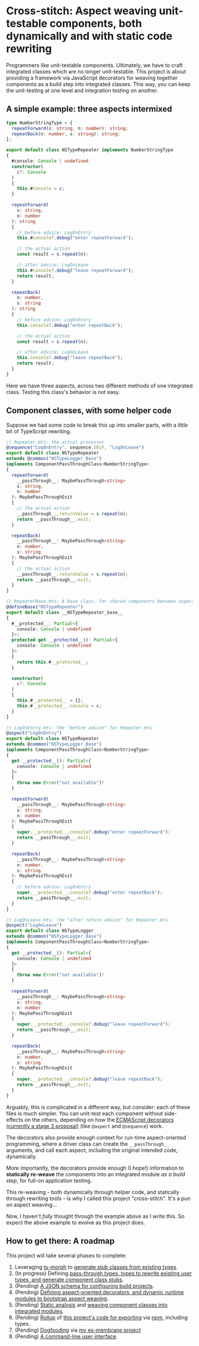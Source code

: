 # Cross-stitch:  Aspect weaving unit-testable components, both dynamically and with static code rewriting

Programmers like unit-testable components.  Ultimately, we have to craft integrated classes which are no longer unit-testable.  This project is about providing a framework via JavaScript decorators for weaving together components as a build step into integrated classes.  This way, you can keep the unit-testing at one level and integration testing on another.

## A simple example: three aspects intermixed

```typescript
type NumberStringType = {
  repeatForward(s: string, n: number): string;
  repeatBack(n: number, s: string): string;
};

export default class NSTypeRepeater implements NumberStringType
{
  #console: Console | undefined
  constructor(
    c?: Console
  )
  {
    this.#console = c;
  }

  repeatForward(
    s: string,
    n: number
  ): string
  {
    // before advice: LogOnEntry
    this.#console?.debug("enter repeatForward");

    // the actual action
    const result = s.repeat(n);

    // after advice: LogOnLeave
    this.#console?.debug("leave repeatForward");
    return result;
  }

  repeatBack(
    n: number,
    s: string
  ): string
  {
    // before advice: LogOnEntry
    this.console?.debug("enter repeatBack");

    // the actual action
    const result = s.repeat(n);

    // after advice: LogOnLeave
    this.console?.debug("leave repeatBack");
    return result;
  }
}
```

Here we have three aspects, across two different methods of one integrated class.  Testing this class's behavior is not easy.

## Component classes, with some helper code

Suppose we had some code to break this up into smaller parts, with a _little_ bit of TypeScript rewriting.

```typescript
// Repeater.mts: the actual processor
@sequence("LogOnEntry", sequence.SELF, "LogOnLeave")
export default class NSTypeRepeater
extends @common("NSTypeLogger_Base")
implements ComponentPassThroughClass<NumberStringType>
{
  repeatForward(
    __passThrough__: MaybePassThrough<string>
    s: string,
    n: number
  ): MaybePassThroughExit
  {
    // the actual action
    __passThrough__.returnValue = s.repeat(n);
    return __passThrough__.exit;
  }

  repeatBack(
    __passThrough__: MaybePassThrough<string>
    n: number,
    s: string
  ): MaybePassThroughExit
  {
    // the actual action
    __passThrough__.returnValue = s.repeat(n);
    return __passThrough__.exit;
  }
}
```

```typescript
// RepeaterBase.mts: A base class, for shared components between aspects
@defineBase("NSTypeRepeater")
export default class __NSTypeRepeater_base__
{
  #__protected__: Partial<{
    console: Console | undefined
  }>;
  protected get __protected__(): Partial<{
    console: Console | undefined
  }>
  {
    return this.#__protected__;
  }

  constructor(
    c?: Console
  )
  {
    this.#__protected__ = {};
    this.#__protected__.console = c;
  }
}
```

```typescript
// LogOnEntry.mts: the "before advice" for Repeater.mts
@aspect("LogOnEntry")
export default class NSTypeRepeater
extends @common("NSTypeLogger_Base")
implements ComponentPassThroughClass<NumberStringType>
{
  get __protected__(): Partial<{
    console: Console | undefined
  }>
  {
    throw new Error("not available")!
  }

  repeatForward(
    __passThrough__: MaybePassThrough<string>
    s: string,
    n: number
  ): MaybePassThroughExit
  {
    super.__protected__.console?.debug("enter repeatForward");
    return __passThrough__.exit;
  }

  repeatBack(
    __passThrough__: MaybePassThrough<string>
    n: number,
    s: string
  ): MaybePassThroughExit
  {
    // before advice: LogOnEntry
    super.__protected__.console?.debug("enter repeatBack");
    return __passThrough__.exit;
  }
}
```

```typescript
// LogOnLeave.mts: the "after return advice" for Repeater.mts
@aspect("LogOnLeave")
export default class NSTypeLogger
extends @common("NSTypeLogger_Base")
implements ComponentPassThroughClass<NumberStringType>
{
  get __protected__(): Partial<{
    console: Console | undefined
  }>
  {
    throw new Error("not available")!
  }

  repeatForward(
    __passThrough__: MaybePassThrough<string>
    s: string,
    n: number
  ): MaybePassThroughExit
  {
    super.__protected__.console?.debug("leave repeatForward");
    return __passThrough__.exit;
  }

  repeatBack(
    __passThrough__: MaybePassThrough<string>
    n: number,
    s: string
  ): MaybePassThroughExit
  {
    super.__protected__.console?.debug("leave repeatBack");
    return __passThrough__.exit;
  }
}
```

Arguably, this is complicated in a different way, but consider:  each of these files is much simpler.  You can unit-test each component without side-effects on the others, depending on how the [ECMAScript decorators (currently a stage 3 proposal)](https://github.com/tc39/proposal-decorators) (like `@aspect` and `@sequence`) work.

The decorators also provide enough context for run-time aspect-oriented programming, where a driver class can create the `__passThrough__` arguments, and call each aspect, including the original intended code, dynamically.

More importantly, the decorators provide enough (I hope!) information to __statically re-weave__ the components into an integrated module _as a build step_, for full-on application testing.

This re-weaving - both dynamically through helper code, and statically through rewriting tools - is why I called this project "cross-stitch".  It's a pun on aspect weaving...

Now, I haven't _fully_ thought through the example above as I write this.  So expect the above example to evolve as this project does.

## How to get there: A roadmap

This project will take several phases to complete:
1. Leveraging [ts-morph](https://ts-morph.com) to [generate stub classes from existing types](./_01_ts-morph_utilities/).
2. (In progress) Defining [pass-through types, types to rewrite existing user types, and generate component class stubs](./_02_passthrough_types).
3. (Pending) [A JSON schema for configuring build projects](https://github.com/ajvincent/cross-stitch/issues/12).
4. (Pending) [Defining aspect-oriented decorators, and dynamic runtime modules to bootstrap aspect weaving](https://github.com/ajvincent/cross-stitch/issues/7).
5. (Pending) [Static analysis](https://en.wikipedia.org/wiki/Static_program_analysis) and [weaving component classes into integrated modules](https://github.com/ajvincent/cross-stitch/issues/8).
6. (Pending) [Rollup](https://rollupjs.org/guide/en/) of [this project's code for exporting](https://github.com/ajvincent/cross-stitch/issues/10) via [npm](https://npmjs.com), including types.
7. (Pending) [Dogfooding](https://en.wikipedia.org/wiki/Eating_your_own_dog_food) via [my es-membrane project](https://github.com/ajvincent/es-membrane)
8. (Pending) [A command-line user interface](https://github.com/ajvincent/cross-stitch/issues/9).
